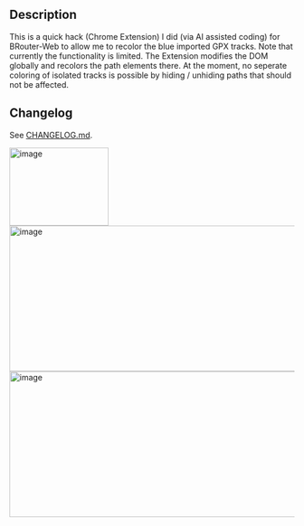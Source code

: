 ## Description

This is a quick hack (Chrome Extension) I did (via AI assisted coding) for BRouter-Web to allow me to recolor the blue imported GPX tracks.
Note that currently the functionality is limited. The Extension modifies the DOM globally and recolors the path elements there.
At the moment, no seperate coloring of isolated tracks is possible by hiding / unhiding paths that should not be affected.

## Changelog
See [CHANGELOG.md](https://github.com/momentmal/BRouter-Web-SetPathColorAndOpacity/blob/main/CHANGELOG.md).


<img width="175" height="138" alt="image" src="https://github.com/user-attachments/assets/eb87b9ad-8b49-4078-b60f-fda01dcd50f3" />
<br>
<img width="525" height="258" alt="image" src="https://github.com/user-attachments/assets/78b0a5e5-39b9-4581-9e32-2a5319aa8328" />
<img width="525" height="258" alt="image" src="https://github.com/user-attachments/assets/ec9f087e-1288-414c-bd4c-37631ecfa640" />

